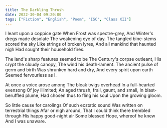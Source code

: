 ```yaml
---
title: The Darkling Thrush
date: 2022-30-04 09:20:00
tags: ["Fiction", "English", "Poem", "ISC", "Class XII"]
---
```


I leant upon a coppice gate
When Frost was spectre-grey,
And Winter's dregs made desolate
The weakening eye of day.
The tangled bine-stems scored the sky
Like strings of broken lyres,
And all mankind that haunted nigh
Had sought their household fires.

The land's sharp features seemed to be
The Century's corpse outleant,
His crypt the cloudy canopy,
The wind his death-lament.
The ancient pulse of germ and birth
Was shrunken hard and dry,
And every spirit upon earth
Seemed fervourless as I.

At once a voice arose among
The bleak twigs overhead
In a full-hearted evensong
Of joy illimited;
An aged thrush, frail, gaunt, and small,
In blast-beruffled plume,
Had chosen thus to fling his soul
Upon the growing gloom.

So little cause for carolings
Of such ecstatic sound
Was written on terrestrial things
Afar or nigh around,
That I could think there trembled through
His happy good-night air
Some blessed Hope, whereof he knew
And I was unaware.
